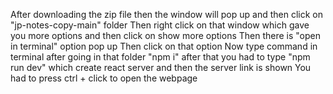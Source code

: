 After downloading the zip file then the window will pop up and then click on "jp-notes-copy-main" folder
Then right click on that window which gave you more options and then click on show more options
Then there is "open in terminal" option pop up 
Then click on that option 
Now type command in terminal after going in that folder 
"npm i"
after that you had to type "npm run dev" which create react server and then the server link is shown 
You had to press ctrl + click to open the webpage
